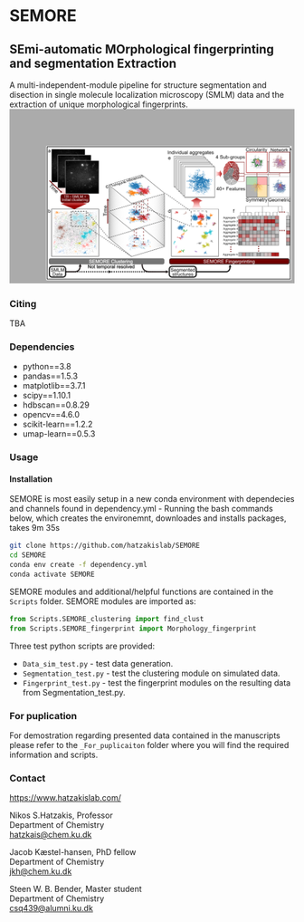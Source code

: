 # SEMORE
## SEmi-automatic MOrphological fingerprinting and segmentation Extraction
A multi-independent-module pipeline for structure segmentation and disection in single molecule localization microscopy (SMLM) data and the extraction of unique morphological fingerprints.
![image](_Images/Figure_1.png)
### Citing
TBA
### Dependencies
  - python==3.8
  - pandas==1.5.3
  - matplotlib==3.7.1
  - scipy==1.10.1
  - hdbscan==0.8.29
  - opencv==4.6.0
  - scikit-learn==1.2.2
  - umap-learn==0.5.3
### Usage
#### Installation
SEMORE is most easily setup in a new conda environment with dependecies and channels found in dependency.yml - Running the bash commands below, which creates the environemnt, downloades and installs packages, takes 9m 35s 
```bash
git clone https://github.com/hatzakislab/SEMORE
cd SEMORE
conda env create -f dependency.yml
conda activate SEMORE
```
SEMORE modules and additional/helpful functions are contained in the `Scripts` folder.
SEMORE modules are imported as:
```python
from Scripts.SEMORE_clustering import find_clust
from Scripts.SEMORE_fingerprint import Morphology_fingerprint
```
Three test python scripts are provided:
  - `Data_sim_test.py` - test data generation.
  - `Segmentation_test.py` - test the clustering module on simulated data.
  - `Fingerprint_test.py` - test the fingerprint modules on the resulting data from Segmentation_test.py.

### For puplication
For demostration regarding presented data contained in the manuscripts please refer to the `_For_puplicaiton` folder where you will find the required information and scripts.

### Contact
https://www.hatzakislab.com/


Nikos S.Hatzakis, Professor\
Department of Chemistry\
hatzkais@chem.ku.dk

Jacob Kæstel-hansen, PhD fellow\
Department of Chemistry\
jkh@chem.ku.dk

Steen W. B. Bender, Master student\
Department of Chemistry\
csq439@alumni.ku.dk

